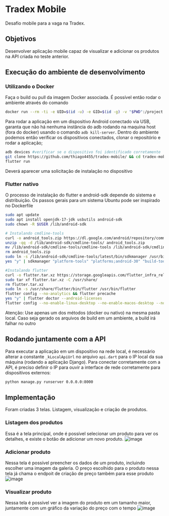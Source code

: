 # Tradex Mobile

Desafio mobile para a vaga na Tradex.

## Objetivos
Desenvolver aplicação mobile capaz de visualizar e adicionar os produtos na API criada no teste anterior.

## Execução do ambiente de desenvolvimento
### Utilizando o Docker
Faça o build ou pull da imagem Docker associada.
É possível então rodar o ambiente através do comando
```bash
docker run --rm -ti -e UID=$(id -u) -e GID=$(id -g) -v "$PWD":/project --privileged -v /dev/bus/usb:/dev/bus/usb flutter
```
Para rodar a aplicação em um dispositivo Android conectado via USB, garanta que não há nenhuma instância do adb rodando na maquina host (fora do docker) usando o comando `adb kill-server`.
Dentro do ambiente podemos então verificar os dispositivos conectados, clonar o repositório e rodar a aplicação;
```bash
adb devices #verificar se o dispositivo foi identificado corretamente
git clone https://github.com/thiago4455/tradex-mobile/ && cd tradex-mobile
flutter run
```
Deverá aparecer uma solicitação de instalação no dispositivo

### Flutter nativo
O processo de instalação do flutter e android-sdk depende do sistema e distribuição. Os passos gerais para um sistema Ubuntu pode ser inspirado no Dockerfile
```bash
sudo apt update
sudo apt install openjdk-17-jdk usbutils android-sdk
sudo chown -R $USER /lib/android-sdk

# Instalando cmdline-tools
curl -o android_tools.zip https://dl.google.com/android/repository/commandlinetools-linux-10406996_latest.zip
unzip -qq -d /lib/android-sdk/cmdline-tools/ android_tools.zip
mv /lib/android-sdk/cmdline-tools/cmdline-tools /lib/android-sdk/cmdline-tools/latest
rm android_tools.zip
sudo ln -s /lib/android-sdk/cmdline-tools/latest/bin/sdkmanager /usr/bin/sdkmanager
yes "y" | sdkmanager "platform-tools" "platforms;android-30" "build-tools;30.0.3"

#Instalando flutter
curl -o flutter.tar.xz https://storage.googleapis.com/flutter_infra_release/releases/stable/linux/flutter_linux_3.16.4-stable.tar.xz
sudo tar xf flutter.tar.xz -C /usr/share/
rm flutter.tar.xz
sudo ln -s /usr/share/flutter/bin/flutter /usr/bin/flutter
flutter config --no-analytics && flutter precache
yes "y" | flutter doctor --android-licenses
flutter config --no-enable-linux-desktop --no-enable-macos-desktop --no-enable-windows-desktop
```
Atenção: Use apenas um dos métodos (docker ou nativo) na mesma pasta local. Caso seja gerado os arquivos de build em um ambiente, a build irá falhar no outro

## Rodando juntamente com a API
Para executar a aplicação em um dispositivo na rede local, é necessário alterar a constante `_kLocalApiUrl` no arquivo `api.dart` para o IP local da sua máquina (rodando a aplicação Django).
Para conectar corretamente com a API, é preciso definir o IP para ouvir a interface de rede corretamente para dispositivos externos:
```bash
python manage.py runserver 0.0.0.0:8000
```

## Implementação
Foram criadas 3 telas. Listagem, visualização e criação de produtos.
### Listagem dos produtos
Essa é a tela principal, onde é possível selecionar um produto para ver os detalhes, e existe o botão de adicionar um novo produto.
![image](https://github.com/thiago4455/tradex-mobile/assets/29243304/b7a79ddd-e54c-420e-89b6-34d81ca950d7)

### Adicionar produto
Nessa tela é possível preencher os dados de um produto, incluindo escolher uma imagem da galeria. O preço escolhido para o produto nessa tela já chama o endpoit de criação de preço também para esse produto
![image](https://github.com/thiago4455/tradex-mobile/assets/29243304/a93aaa14-b17a-426e-9d8a-1400f51269f2)

### Visualizar produto
Nessa tela é possível ver a imagem do produto em um tamanho maior, juntamente com um gráfico da variação do preço com o tempo
![image](https://github.com/thiago4455/tradex-mobile/assets/29243304/6524cdc3-2b7c-47fe-8a60-594debfd5189)
